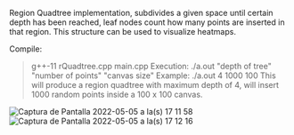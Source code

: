 Region Quadtree implementation, subdivides a given space until certain depth has been reached, leaf nodes count how many points are inserted in that region. This structure can be used to visualize heatmaps.

Compile:
> g++-11 rQuadtree.cpp main.cpp
Execution: 
> ./a.out "depth of tree" "number of points" "canvas size"
Example: 
> ./a.out 4 1000 100
This will produce a region quadtree with maximum depth of 4, will insert 1000 random points inside a 100 x 100 canvas.

![Captura de Pantalla 2022-05-05 a la(s) 17 11 58](https://user-images.githubusercontent.com/5533202/167033862-3ccf6ea1-4b5a-4508-8bfe-d52de893f0ac.png)
![Captura de Pantalla 2022-05-05 a la(s) 17 12 16](https://user-images.githubusercontent.com/5533202/167033869-10d8eca0-73c9-40b5-8d59-e91ed7673fb4.png)
